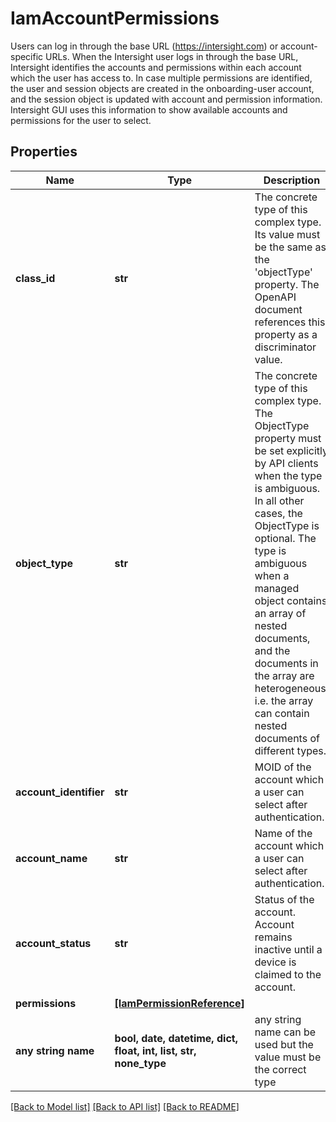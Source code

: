 # IamAccountPermissions

Users can log in through the base URL (https://intersight.com) or account-specific URLs. When the Intersight user logs in through the base URL, Intersight identifies the accounts and permissions within each account which the user has access to. In case multiple permissions are identified, the user and session objects are created in the onboarding-user account, and the session object is updated with account and permission information. Intersight GUI uses this information to show available accounts and permissions for the user to select.
## Properties
Name | Type | Description | Notes
------------ | ------------- | ------------- | -------------
**class_id** | **str** | The concrete type of this complex type. Its value must be the same as the &#39;objectType&#39; property. The OpenAPI document references this property as a discriminator value. | [readonly] 
**object_type** | **str** | The concrete type of this complex type. The ObjectType property must be set explicitly by API clients when the type is ambiguous. In all other cases, the  ObjectType is optional.  The type is ambiguous when a managed object contains an array of nested documents, and the documents in the array are heterogeneous, i.e. the array can contain nested documents of different types. | 
**account_identifier** | **str** | MOID of the account which a user can select after authentication. | [optional] [readonly] 
**account_name** | **str** | Name of the account which a user can select after authentication. | [optional] [readonly] 
**account_status** | **str** | Status of the account. Account remains inactive until a device is claimed to the account. | [optional] [readonly] 
**permissions** | [**[IamPermissionReference]**](IamPermissionReference.md) |  | [optional] 
**any string name** | **bool, date, datetime, dict, float, int, list, str, none_type** | any string name can be used but the value must be the correct type | [optional]

[[Back to Model list]](../README.md#documentation-for-models) [[Back to API list]](../README.md#documentation-for-api-endpoints) [[Back to README]](../README.md)


